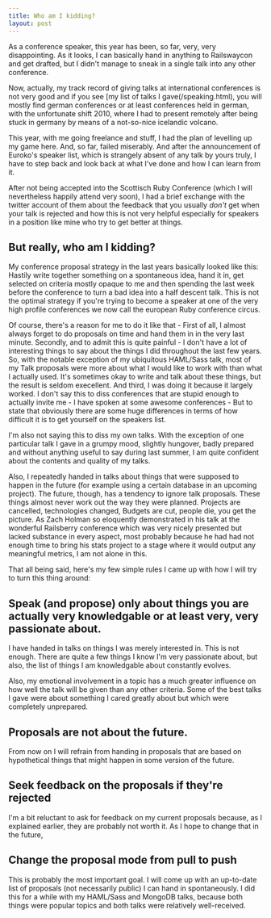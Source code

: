 ```yaml
---
title: Who am I kidding?
layout: post
---
```

As a conference speaker, this year has been, so far, very, very disappointing. As it looks, I can basically hand in anything to Railswaycon and get drafted, but I didn't manage to sneak in a single talk into any other conference.

Now, actually, my track record of giving talks at international conferences is not very good and if you see [my list of talks I gave(/speaking.html), you will mostly find german conferences or at least conferences held in german, with the unfortunate shift 2010, where I had to present remotely after being stuck in germany by means of a not-so-nice icelandic volcano. 

This year, with me going freelance and stuff, I had the plan of levelling up my game here. And, so far, failed miserably. And after the announcement of Euroko's speaker list, which is strangely absent of any talk by yours truly, I have to step back and look back at what I've done and how I can learn from it.

After not being accepted into the Scottisch Ruby Conference (which I will nevertheless happily attend very soon), I had a brief exchange with the twitter account of them about the feedback that you usually *don't* get when your talk is rejected and how this is not very helpful especially for speakers in a position like mine who try to get better at things.

## But really, who am I kidding?

My conference proposal strategy in the last years basically looked like this: Hastily write together something on a spontaneous idea, hand it in, get selected on criteria mostly opaque to me and then spending the last week before the conference to turn a bad idea into a half descent talk. This is not the optimal strategy if you're trying to become a speaker at one of the very high profile conferences we now call the european Ruby conference circus.

Of course, there's a reason for me to do it like that - First of all, I almost always forget to do proposals on time and hand them in in the very last minute. Secondly, and to admit this is quite painful - I don't have a lot of interesting things to say about the things I did throughout the last few years. So, with the notable exception of my ubiquitous HAML/Sass talk, most of my Talk proposals were more about what I would like to work with than what I actually used. It's sometimes okay to write and talk about these things, but the result is seldom execellent. And third, I was doing it because it largely worked. I don't say this to diss conferences that are stupid enough to actually invite me - I have spoken at some awesome conferences - But to state that obviously there are some huge differences in terms of how difficult it is to get yourself on the speakers list.

I'm also not saying this to diss my own talks. With the exception of one particular talk I gave in a grumpy mood, slightly hungover, badly prepared and without anything useful to say during last summer, I am quite confident about the contents and quality of my talks.

Also, I repeatedly handed in talks about things that were supposed to happen in the future (for example using a certain database in an upcoming project). The future, though, has a tendency to ignore talk proposals. These things almost never work out the way they were planned. Projects are cancelled, technologies changed, Budgets are cut, people die, you get the picture. As Zach Holman so eloquently demonstrated in his talk at the wonderful Railsberry conference which was very nicely presented but lacked substance in every aspect, most probably because he had had not enough time to bring his stats project to a stage where it would output any meaningful metrics, I am not alone in this.

That all being said, here's my few simple rules I came up with how I will try to turn this thing around:

## Speak (and propose) only about things you are actually very knowledgable or at least very, very passionate about.

I have handed in talks on things I was merely interested in. This is not enough. There are quite a few things I know I'm very passionate about, but also, the list of things I am knowledgable about constantly evolves.

Also, my emotional involvement in a topic has a much greater influence on how well the talk will be given than any other criteria. Some of the best talks I gave were about something I cared greatly about but which were completely unprepared.



## Proposals are not about the future.

From now on I will refrain from handing in proposals that are based on hypothetical things that might happen in some version of the future. 

## Seek feedback on the proposals if they're rejected

I'm a bit reluctant to ask for feedback on my current proposals because, as I explained earlier, they are probably not worth it. As I hope to change that in the future,  

## Change the proposal mode from pull to push

This is probably the most important goal. I will come up with an up-to-date list of proposals (not necessarily public) I can hand in spontaneously. I did this for a while with my HAML/Sass and MongoDB talks, because both things were popular topics and both talks were relatively well-received.